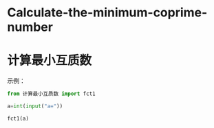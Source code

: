 # Calculate-the-minimum-coprime-number
计算最小互质数
====
示例：
```python
from 计算最小互质数 import fct1

a=int(input("a="))

fct1(a)
```

